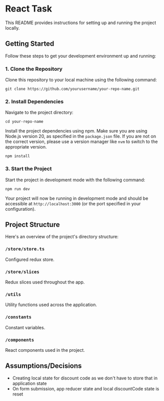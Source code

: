 # React Task

This README provides instructions for setting up and running the project locally.

## Getting Started

Follow these steps to get your development environment up and running:

### 1. Clone the Repository

Clone this repository to your local machine using the following command:

```
git clone https://github.com/yourusername/your-repo-name.git
```

### 2. Install Dependencies

Navigate to the project directory:

```
cd your-repo-name
```

Install the project dependencies using npm. Make sure you are using Node.js version 20, as specified in the `package.json` file. If you are not on the correct version, please use a version manager like `nvm` to switch to the appropriate version.

```
npm install
```

### 3. Start the Project

Start the project in development mode with the following command:

```
npm run dev
```

Your project will now be running in development mode and should be accessible at `http://localhost:3000` (or the port specified in your configuration).

## Project Structure

Here's an overview of the project's directory structure:

### `/store/store.ts`

Configured redux store.

### `/store/slices`

Redux slices used throughout the app.

### `/utils`

Utility functions used across the application.

### `/constants`

Constant variables.

### `/components`

React components used in the project.

## Assumptions/Decisions

- Creating local state for discount code as we don't have to store that in application state
- On form submission, app reducer state and local discountCode state is reset
